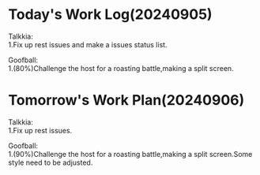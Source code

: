 # Today's Work Log(20240905)
Talkkia:\
1.Fix up rest issues and make a issues status list.

Goofball:\
1.(80%)Challenge the host for a roasting battle,making a split screen.
# Tomorrow's Work Plan(20240906)
Talkkia:\
1.Fix up rest issues.

Goofball:\
1.(90%)Challenge the host for a roasting battle,making a split screen.Some style need to be adjusted.